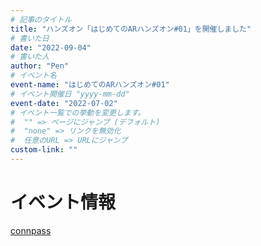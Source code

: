 ```yaml
---
# 記事のタイトル
title: "ハンズオン「はじめてのARハンズオン#01」を開催しました"
# 書いた日
date: "2022-09-04"
# 書いた人
author: "Pen"
# イベント名
event-name: "はじめてのARハンズオン#01"
# イベント開催日 "yyyy-mm-dd"
event-date: "2022-07-02"
# イベント一覧での挙動を変更します。
#  "" => ページにジャンプ (デフォルト)
#  "none" => リンクを無効化
#  任意のURL => URLにジャンプ
custom-link: ""
---
```


# イベント情報

[connpass](https://tengineer-fukuoka.connpass.com/event/250958/)
